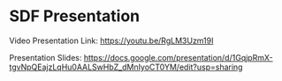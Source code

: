 # SDF Presentation
Video Presentation Link: https://youtu.be/RgLM3Uzm19I

Presentation Slides: https://docs.google.com/presentation/d/1GqjpRmX-tgvNpQEajzLqHu0AALSwHbZ_dMnIyoCT0YM/edit?usp=sharing

